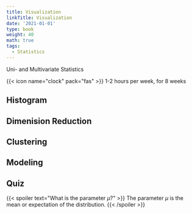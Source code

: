 ```yaml
---
title: Visualization
linkTitle: Visualization
date: '2021-01-01'
type: book
weight: 40
math: true
tags:
  - Statistics
---
```

Uni- and Multivariate Statistics

<!--more-->

{{< icon name="clock" pack="fas" >}} 1-2 hours per week, for 8 weeks



## Histogram

## Dimenision Reduction

## Clustering

## Modeling

## Quiz

{{< spoiler text="What is the parameter $\mu$?" >}}
The parameter $\mu$ is the mean or expectation of the distribution.
{{< /spoiler >}}
